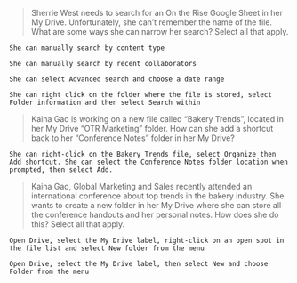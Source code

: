 >Sherrie West needs to search for an On the Rise Google Sheet in her My Drive. Unfortunately, she can’t remember the name of the file. What are some ways she can narrow her search? Select all that apply.

```
She can manually search by content type
```
```
She can manually search by recent collaborators
```
```
She can select Advanced search and choose a date range
```
```
She can right click on the folder where the file is stored, select Folder information and then select Search within
```

>Kaina Gao is working on a new file called “Bakery Trends”, located in her My Drive “OTR Marketing” folder. How can she add a shortcut back to her “Conference Notes” folder in her My Drive?

```
She can right-click on the Bakery Trends file, select Organize then Add shortcut. She can select the Conference Notes folder location when prompted, then select Add.
```

>Kaina Gao, Global Marketing and Sales recently attended an international conference about top trends in the bakery industry. She wants to create a new folder in her My Drive where she can store all the conference handouts and her personal notes. How does she do this? Select all that apply.
```
Open Drive, select the My Drive label, right-click on an open spot in the file list and select New folder from the menu
```
```
Open Drive, select the My Drive label, then select New and choose Folder from the menu
```